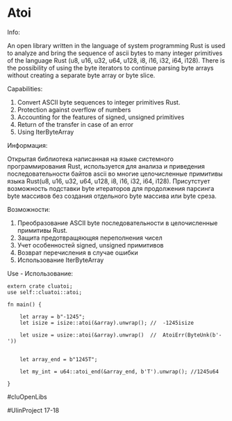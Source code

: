 # Atoi

Info:

An open library written in the language of system programming Rust is used to analyze and bring the sequence of ascii bytes to many integer primitives of the language Rust (u8, u16, u32, u64, u128, i8, i16, i32, i64, i128). There is the possibility of using the byte iterators to continue parsing byte arrays without creating a separate byte array or byte slice.

Capabilities:
1. Convert ASCII byte sequences to integer primitives Rust.
2. Protection against overflow of numbers
3. Accounting for the features of signed, unsigned primitives
4. Return of the transfer in case of an error
5. Using IterByteArray

Информация:

Открытая библиотека написанная на языке системного программирования Rust, используется для анализа и приведения последовательности байтов ascii во многие целочисленные примитивы языка Rust(u8, u16, u32, u64, u128, i8, i16, i32, i64, i128). Присутстует возможность подставки byte итераторов для продолжения парсинга byte массивов без создания отдельного byte массива или byte среза.

Возможности:
1. Преобразование ASCII byte последовательности в целочисленные примитивы Rust.
2. Защита предотвращяющяя переполнения чисел
3. Учет особенностей signed, unsigned примитивов
4. Возврат перечисления в случае ошибки
5. Использование IterByteArray

Use - Использование:
	
	extern crate cluatoi;
	use self::cluatoi::atoi;

	fn main() {

		let array = b"-1245";
		let isize = isize::atoi(&array).unwrap(); //  -1245isize

		let usize = usize::atoi(&array).unwrap()  //  AtoiErr(ByteUnk(b'-'))


		let array_end = b"1245T";

		let my_int = u64::atoi_end(&array_end, b'T').unwrap(); //1245u64

	}


#cluOpenLibs

#UlinProject 17-18
